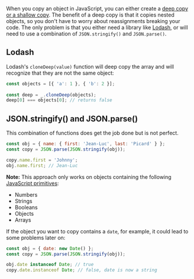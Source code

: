 When you copy an object in JavaScript, you can either create a [deep copy or a shallow copy](/tutorials/fundamentals/shallow-copy).
The benefit of a deep copy is that it copies nested objects, so you don't have to worry about reassignments breaking your code.
The only problem is that you either need a library like [Lodash](https://lodash.com/docs/4.17.15#cloneDeep), or will need to use a combination of `JSON.stringify()` and `JSON.parse()`.

## Lodash

Lodash's `cloneDeep(value)` function will deep copy the array and will recognize that they are not the same object:

```javascript
const objects = [{ 'a': 1 }, { 'b': 2 }];
 
const deep = _.cloneDeep(objects);
deep[0] === objects[0]; // returns false
```

## JSON.stringify() and JSON.parse()

This combination of functions does get the job done but is not perfect.

```javascript
const obj = { name: { first: 'Jean-Luc', last: 'Picard' } };
const copy = JSON.parse(JSON.stringify(obj));

copy.name.first = 'Johnny';
obj.name.first; // Jean-Luc
```

**Note:** This approach only works on objects containing the following [JavaScript primitives](/tutorials/fundamentals/primitives):

- Numbers
- Strings
- Booleans
- Objects
- Arrays

If the object you want to copy contains a `date`, for example, it could lead to some problems later on:

```javascript
const obj = { date: new Date() };
const copy = JSON.parse(JSON.stringify(obj));

obj.date instanceof Date; // true
copy.date.instanceof Date; // false, date is now a string
```

